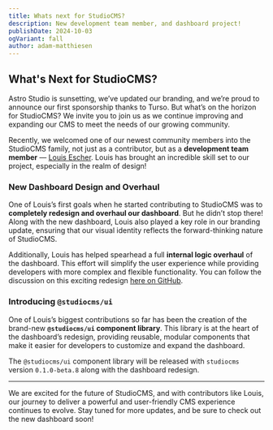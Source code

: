 ```yaml
---
title: Whats next for StudioCMS?
description: New development team member, and dashboard project!
publishDate: 2024-10-03
ogVariant: fall
author: adam-matthiesen
---
```

## What's Next for StudioCMS?

Astro Studio is sunsetting, we’ve updated our branding, and we’re proud to announce our first sponsorship thanks to Turso. But what’s on the horizon for StudioCMS? We invite you to join us as we continue improving and expanding our CMS to meet the needs of our growing community.

Recently, we welcomed one of our newest community members into the StudioCMS family, not just as a contributor, but as a **development team member** — [Louis Escher](https://github.com/louisescher). Louis has brought an incredible skill set to our project, especially in the realm of design!

### New Dashboard Design and Overhaul

One of Louis’s first goals when he started contributing to StudioCMS was to **completely redesign and overhaul our dashboard**. But he didn’t stop there! Along with the new dashboard, Louis also played a key role in our branding update, ensuring that our visual identity reflects the forward-thinking nature of StudioCMS.

Additionally, Louis has helped spearhead a full **internal logic overhaul** of the dashboard. This effort will simplify the user experience while providing developers with more complex and flexible functionality. You can follow the discussion on this exciting redesign [here on GitHub](https://github.com/astrolicious/studiocms/discussions/294).

### Introducing `@studiocms/ui`

One of Louis’s biggest contributions so far has been the creation of the brand-new **`@studiocms/ui` component library**. This library is at the heart of the dashboard’s redesign, providing reusable, modular components that make it easier for developers to customize and expand the dashboard. 

The `@studiocms/ui` component library will be released with `studiocms` version `0.1.0-beta.8` along with the dashboard redesign.

---

We are excited for the future of StudioCMS, and with contributors like Louis, our journey to deliver a powerful and user-friendly CMS experience continues to evolve. Stay tuned for more updates, and be sure to check out the new dashboard soon!
